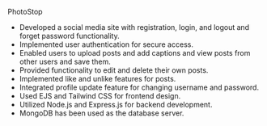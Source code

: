 PhotoStop

- Developed a social media site with registration, login, and logout and forget password functionality.
- Implemented user authentication for secure access.
- Enabled users to upload posts and add captions and view posts from other users and save them.
- Provided functionality to edit and delete their own posts.
- Implemented like and unlike features for posts.
- Integrated profile update feature for changing username and password.
- Used EJS and Tailwind CSS for frontend design.
- Utilized Node.js and Express.js for backend development.
- MongoDB has been used as the database server.
